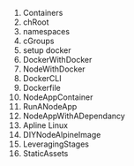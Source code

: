 1. Containers
2. chRoot
3. namespaces
4. cGroups
5. setup docker
6. DockerWithDocker
7. NodeWithDocker
8. DockerCLI
9. Dockerfile
10. NodeAppContainer
11. RunANodeApp
12. NodeAppWithADependancy
13. Apline Linux
14. DIYNodeAlpineImage
15. LeveragingStages
16. StaticAssets
